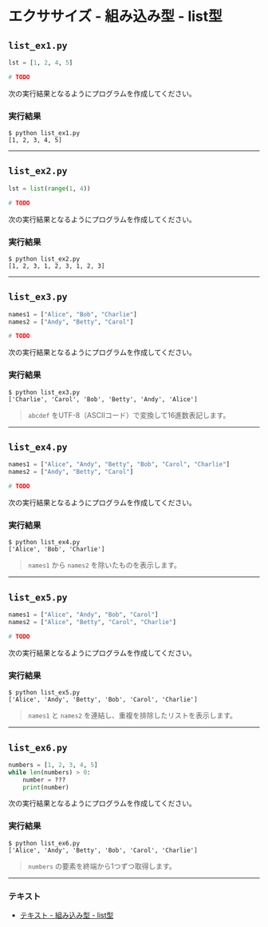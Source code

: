 # エクササイズ - 組み込み型 - list型

## `list_ex1.py`

``` py
lst = [1, 2, 4, 5]

# TODO
```

次の実行結果となるようにプログラムを作成してください。

### 実行結果

``` 
$ python list_ex1.py
[1, 2, 3, 4, 5]
```

---

## `list_ex2.py`

``` py
lst = list(range(1, 4))

# TODO
```

次の実行結果となるようにプログラムを作成してください。

### 実行結果

``` 
$ python list_ex2.py
[1, 2, 3, 1, 2, 3, 1, 2, 3]
```

---

## `list_ex3.py`

``` py
names1 = ["Alice", "Bob", "Charlie"]
names2 = ["Andy", "Betty", "Carol"]

# TODO
```

次の実行結果となるようにプログラムを作成してください。

### 実行結果

``` 
$ python list_ex3.py
['Charlie', 'Carol', 'Bob', 'Betty', 'Andy', 'Alice']
```

> `abcdef` をUTF-8（ASCIIコード）で変換して16進数表記します。

---

## `list_ex4.py`

``` py
names1 = ["Alice", "Andy", "Betty", "Bob", "Carol", "Charlie"]
names2 = ["Andy", "Betty", "Carol"]

# TODO
```

次の実行結果となるようにプログラムを作成してください。

### 実行結果

``` 
$ python list_ex4.py
['Alice', 'Bob', 'Charlie']
```

> `names1` から `names2` を除いたものを表示します。

---

## `list_ex5.py`

``` py
names1 = ["Alice", "Andy", "Bob", "Carol"]
names2 = ["Alice", "Betty", "Carol", "Charlie"]

# TODO
```

次の実行結果となるようにプログラムを作成してください。

### 実行結果

``` 
$ python list_ex5.py
['Alice', 'Andy', 'Betty', 'Bob', 'Carol', 'Charlie']
```

> `names1` と `names2` を連結し、重複を排除したリストを表示します。

---

## `list_ex6.py`

``` py
numbers = [1, 2, 3, 4, 5]
while len(numbers) > 0:
    number = ???
    print(number)
```

次の実行結果となるようにプログラムを作成してください。

### 実行結果

``` 
$ python list_ex6.py
['Alice', 'Andy', 'Betty', 'Bob', 'Carol', 'Charlie']
```

> `numbers` の要素を終端から1つずつ取得します。

---

### テキスト

* [テキスト - 組み込み型 - list型](../text/23_list.md)
